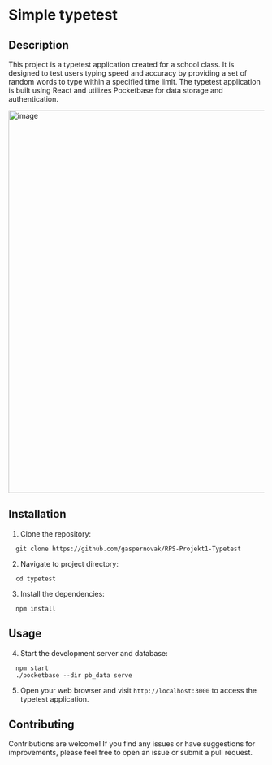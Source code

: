 # Simple typetest

## Description
This project is a typetest application created for a school class. It is designed to test users typing speed and accuracy by providing a set of random words to type within a specified time limit. The typetest application is built using React and utilizes Pocketbase for data storage and authentication.

<img width="753" alt="image" src="https://github.com/gaspernovak/RPS-Projekt1-Typetest/assets/36790111/616d14cd-5bc6-4fd2-8b04-45a8f11f988e">

## Installation
1. Clone the repository:
```
  git clone https://github.com/gaspernovak/RPS-Projekt1-Typetest
```

2. Navigate to project directory:
```
  cd typetest
```

3. Install the dependencies:
```
  npm install 
```

## Usage
4. Start the development server and database:
```
  npm start
  ./pocketbase --dir pb_data serve
```

5. Open your web browser and visit `http://localhost:3000` to access the typetest application.

## Contributing
Contributions are welcome! If you find any issues or have suggestions for improvements, please feel free to open an issue or submit a pull request.
